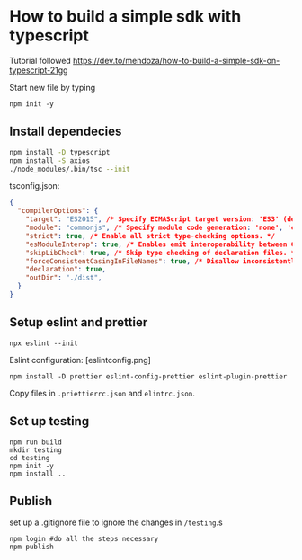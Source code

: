 # How to build a simple sdk with typescript

Tutorial followed https://dev.to/mendoza/how-to-build-a-simple-sdk-on-typescript-21gg

Start new file by typing
```
npm init -y
```

## Install dependecies
```sh
npm install -D typescript
npm install -S axios
./node_modules/.bin/tsc --init
```
tsconfig.json:
```json
{
  "compilerOptions": {
    "target": "ES2015", /* Specify ECMAScript target version: 'ES3' (default), 'ES5', 'ES2015', 'ES2016', 'ES2017', 'ES2018', 'ES2019', 'ES2020', or 'ESNEXT'. */
    "module": "commonjs", /* Specify module code generation: 'none', 'commonjs', 'amd', 'system', 'umd', 'es2015', 'es2020', or 'ESNext'. */
    "strict": true, /* Enable all strict type-checking options. */
    "esModuleInterop": true, /* Enables emit interoperability between CommonJS and ES Modules via creation of namespace objects for all imports. Implies 'allowSyntheticDefaultImports'. */
    "skipLibCheck": true, /* Skip type checking of declaration files. */
    "forceConsistentCasingInFileNames": true, /* Disallow inconsistently-cased references to the same file. */
    "declaration": true,
    "outDir": "./dist",
  }
}
```

## Setup eslint and prettier
```
npx eslint --init
```
Eslint configuration:
[eslintconfig.png]
```
npm install -D prettier eslint-config-prettier eslint-plugin-prettier
```

Copy files in `.priettierrc.json` and `elintrc.json`.

## Set up testing
```
npm run build
mkdir testing
cd testing
npm init -y
npm install ..
```


## Publish 
set up a .gitignore file to ignore the changes in `/testing`.s
```
npm login #do all the steps necessary
npm publish
```